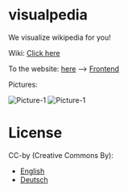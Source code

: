 # visualpedia
We visualize wikipedia for you!

Wiki: [Click here](https://github.com/codedoctorde/visualpedia/wiki)

To the website: [here](https://codedoctorde.github.io/visualpedia)
--> [Frontend](https://codedoctorde.github.io/visualpedia/frontend)

Pictures:

![Picture-1](https://codedoctorde.github.io/visualpedia/1.png "Backend")
![Picture-1](https://codedoctorde.github.io/visualpedia/2.png "Frontend")


# License

CC-by (Creative Commons By):

* [English](https://creativecommons.org/licenses/by/2.0/) 
* [Deutsch](https://creativecommons.org/licenses/by/2.0/de/) 
